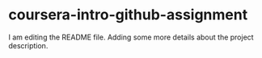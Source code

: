 # coursera-intro-github-assignment
I am editing the README file. Adding some more details about the project description.
